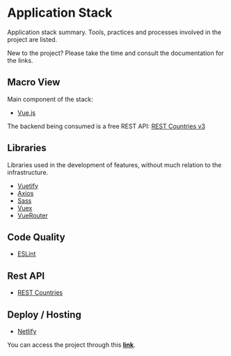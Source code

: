 # Application Stack

Application stack summary. Tools, practices and processes involved in the project are listed.

New to the project? Please take the time and consult the documentation for the links.

## Macro View

Main component of the stack:

- [Vue.js](https://vuejs.org/)

The backend being consumed is a free REST API: [REST Countries v3](https://restcountries.com/#api-endpoints-v3)

## Libraries

Libraries used in the development of features, without much relation to the infrastructure.

- [Vuetify](https://vuetifyjs.com/)
- [Axios](https://axios-http.com/docs/intro)
- [Sass](https://sass-lang.com/)
- [Vuex](https://vuex.vuejs.org/)
- [VueRouter](https://router.vuejs.org/)

## Code Quality

- [ESLint](https://eslint.org/docs/user-guide/getting-started)

## Rest API

- [REST Countries](https://restcountries.com/#api-endpoints-v3)

## Deploy / Hosting

- [Netlify](https://www.netlify.com/)

You can access the project through this **[link](https://terris.netlify.app/)**.
